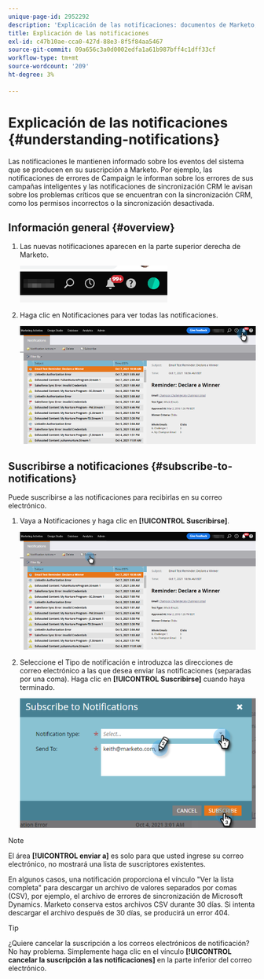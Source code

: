 ```yaml
---
unique-page-id: 2952292
description: 'Explicación de las notificaciones: documentos de Marketo, documentación del producto'
title: Explicación de las notificaciones
exl-id: c47b10ae-cca0-427d-88e3-8f5f84aa5467
source-git-commit: 09a656c3a0d0002edfa1a61b987bff4c1dff33cf
workflow-type: tm+mt
source-wordcount: '209'
ht-degree: 3%

---
```


# Explicación de las notificaciones {#understanding-notifications}

Las notificaciones le mantienen informado sobre los eventos del sistema que se producen en su suscripción a Marketo. Por ejemplo, las notificaciones de errores de Campaign le informan sobre los errores de sus campañas inteligentes y las notificaciones de sincronización CRM le avisan sobre los problemas críticos que se encuentran con la sincronización CRM, como los permisos incorrectos o la sincronización desactivada.

## Información general {#overview}

1. Las nuevas notificaciones aparecen en la parte superior derecha de Marketo.

   ![](assets/understanding-notifications-1.png)

1. Haga clic en Notificaciones para ver todas las notificaciones.

   ![](assets/understanding-notifications-2.png)

## Suscribirse a notificaciones {#subscribe-to-notifications}

Puede suscribirse a las notificaciones para recibirlas en su correo electrónico.

1. Vaya a Notificaciones y haga clic en **[!UICONTROL Suscribirse]**.

   ![](assets/understanding-notifications-3.png)

1. Seleccione el Tipo de notificación e introduzca las direcciones de correo electrónico a las que desea enviar las notificaciones (separadas por una coma). Haga clic en **[!UICONTROL Suscribirse]** cuando haya terminado.

   ![](assets/understanding-notifications-4.png)

>[!NOTE]
>
>El área **[!UICONTROL enviar a]** es solo para que usted ingrese su correo electrónico, no mostrará una lista de suscriptores existentes.

En algunos casos, una notificación proporciona el vínculo &quot;Ver la lista completa&quot; para descargar un archivo de valores separados por comas (CSV), por ejemplo, el archivo de errores de sincronización de Microsoft Dynamics. Marketo conserva estos archivos CSV durante 30 días. Si intenta descargar el archivo después de 30 días, se producirá un error 404.

>[!TIP]
>
>¿Quiere cancelar la suscripción a los correos electrónicos de notificación? No hay problema. Simplemente haga clic en el vínculo **[!UICONTROL cancelar la suscripción a las notificaciones]** en la parte inferior del correo electrónico.

